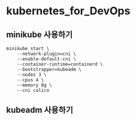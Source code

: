 # kubernetes_for_DevOps


## minikube 사용하기
```
minikube start \
    --network-plugin=cni \
    --enable-default-cni \
    --container-runtime=containerd \
    --bootstrapper=kubeadm \
    --nodes 3 \
    --cpus 4 \
    --memory 8g \
    --cni calico
```


## kubeadm 사용하기

